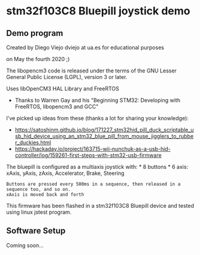 # stm32f103C8 Bluepill joystick demo

## Demo program
  
Created by Diego Viejo dviejo at ua.es for educational purposes
  
on May the fourth 2020 ;)
 
The libopencm3 code is released under the terms of the GNU Lesser General Public License (LGPL), 
 	version 3 or later.
 
Uses libOpenCM3 HAL Library and FreeRTOS
 * Thanks to Warren Gay and his "Beginning STM32: Developing with FreeRTOS, libopencm3 and GCC"
 
I've picked up ideas from these (thanks a lot for sharing your knowledge):

* https://satoshinm.github.io/blog/171227_stm32hid_pill_duck_scriptable_usb_hid_device_using_an_stm32_blue_pill_from_mouse_jigglers_to_rubber_duckies.html
* https://hackaday.io/project/163715-wii-nunchuk-as-a-usb-hid-controller/log/159261-first-steps-with-stm32-usb-firmware
 
 
The bluepill is configured as a multiaxis joystick with:
    * 8 buttons
    * 6 axis: xAxis, yAxis, zAxis, Accelerator, Brake, Steering
  
    Buttons are pressed every 500ms in a sequence, then released in a sequence too, and so on.
    xAxis is moved back and forth
  
This firmware has been flashed in a stm32f103C8 Bluepill device and tested using linux jstest program.

## Software Setup

Coming soon...
  
 
